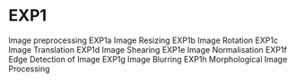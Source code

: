 # EXP1
Image preprocessing
EXP1a Image Resizing 
EXP1b Image Rotation
EXP1c Image Translation 
EXP1d Image Shearing 
EXP1e Image Normalisation 
EXP1f Edge Detection of Image
EXP1g Image Blurring 
EXP1h Morphological Image Processing 
